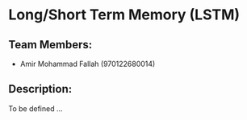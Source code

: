 # Long/Short Term Memory (LSTM)

## Team Members:

- Amir Mohammad Fallah (970122680014)

## Description:
To be defined ...
